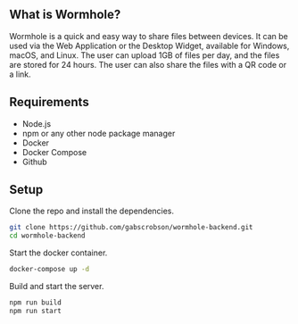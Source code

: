 ## What is Wormhole?

Wormhole is a quick and easy way to share files between devices. It can be used via the Web Application or the Desktop Widget, available for Windows, macOS, and Linux.
The user can upload 1GB of files per day, and the files are stored for 24 hours. The user can also share the files with a QR code or a link.

## Requirements

- Node.js
- npm or any other node package manager
- Docker
- Docker Compose
- Github

## Setup

Clone the repo and install the dependencies.

```bash
git clone https://github.com/gabscrobson/wormhole-backend.git
cd wormhole-backend
```

Start the docker container.

```bash
docker-compose up -d
```

Build and start the server.

```bash
npm run build
npm run start
```
